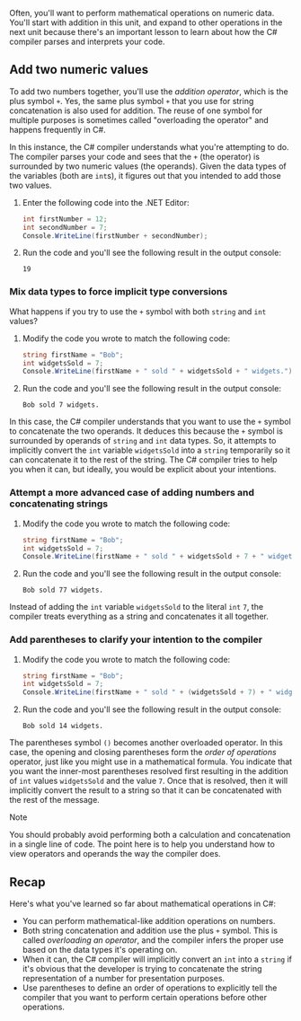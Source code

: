 


Often, you'll want to perform mathematical operations on numeric data. You'll start with addition in this unit, and expand to other operations in the next unit because there's an important lesson to learn about how the C# compiler parses and interprets your code.

## Add two numeric values

To add two numbers together, you'll use the *addition operator*, which is the plus symbol `+`. Yes, the same plus symbol `+` that you use for string concatenation is also used for addition. The reuse of one symbol for multiple purposes is sometimes called "overloading the operator" and happens frequently in C#.

In this instance, the C# compiler understands what you're attempting to do. The compiler parses your code and sees that the `+` (the operator) is surrounded by two numeric values (the operands). Given the data types of the variables (both are `int`s), it figures out that you intended to add those two values.

1. Enter the following code into the .NET Editor:

    ```csharp
    int firstNumber = 12;
    int secondNumber = 7;
    Console.WriteLine(firstNumber + secondNumber);
    ```

1. Run the code and you'll see the following result in the output console:

    ```Output
    19
    ```

### Mix data types to force implicit type conversions

What happens if you try to use the `+` symbol with both `string` and `int` values?

1. Modify the code you wrote to match the following code:

    ```csharp
    string firstName = "Bob";
    int widgetsSold = 7;
    Console.WriteLine(firstName + " sold " + widgetsSold + " widgets.");
    ```

1. Run the code and you'll see the following result in the output console:

    ```Output
    Bob sold 7 widgets.
    ```

In this case, the C# compiler understands that you want to use the `+` symbol to concatenate the two operands. It deduces this because the `+` symbol is surrounded by operands of `string` and `int` data types. So, it attempts to implicitly convert the `int` variable `widgetsSold` into a `string` temporarily so it can concatenate it to the rest of the string. The C# compiler tries to help you when it can, but ideally, you would be explicit about your intentions.

### Attempt a more advanced case of adding numbers and concatenating strings

1. Modify the code you wrote to match the following code:

    ```csharp
    string firstName = "Bob";
    int widgetsSold = 7;
    Console.WriteLine(firstName + " sold " + widgetsSold + 7 + " widgets.");
    ```

1. Run the code and you'll see the following result in the output console:

    ```Output
    Bob sold 77 widgets.
    ```

Instead of adding the `int` variable `widgetsSold` to the literal `int` `7`, the compiler treats everything as a string and concatenates it all together.

### Add parentheses to clarify your intention to the compiler

1. Modify the code you wrote to match the following code:

    ```csharp
    string firstName = "Bob";
    int widgetsSold = 7;
    Console.WriteLine(firstName + " sold " + (widgetsSold + 7) + " widgets.");
    ```

1. Run the code and you'll see the following result in the output console:

    ```Output
    Bob sold 14 widgets.
    ```

The parentheses symbol `()` becomes another overloaded operator. In this case, the opening and closing parentheses form the *order of operations* operator, just like you might use in a mathematical formula. You indicate that you want the inner-most parentheses resolved first resulting in the addition of `int` values `widgetsSold` and the value `7`. Once that is resolved, then it will implicitly convert the result to a string so that it can be concatenated with the rest of the message.

> [!NOTE]
> You should probably avoid performing both a calculation and concatenation in a single line of code. The point here is to help you understand how to view operators and operands the way the compiler does.

## Recap

Here's what you've learned so far about mathematical operations in C#:

- You can perform mathematical-like addition operations on numbers.
- Both string concatenation and addition use the plus `+` symbol. This is called *overloading an operator*, and the compiler infers the proper use based on the data types it's operating on.
- When it can, the C# compiler will implicitly convert an `int` into a `string` if it's obvious that the developer is trying to concatenate the string representation of a number for presentation purposes.
- Use parentheses to define an order of operations to explicitly tell the compiler that you want to perform certain operations before other operations.
